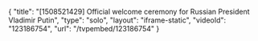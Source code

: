 {
    "title": "[1508521429] Official welcome ceremony for Russian President Vladimir Putin",
    "type": "solo",
    "layout": "iframe-static",
    "videoId": "123186754",
    "url": "\/tvpembed\/123186754"
}